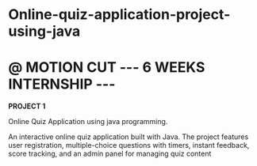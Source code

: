 # Online-quiz-application-project-using-java

# @ MOTION CUT  --- 6 WEEKS INTERNSHIP ---

**PROJECT 1**

Online Quiz Application using java programming.

An interactive online quiz application built with Java. The project features user registration, multiple-choice questions with timers, instant feedback, score tracking, and an admin panel for managing quiz content
